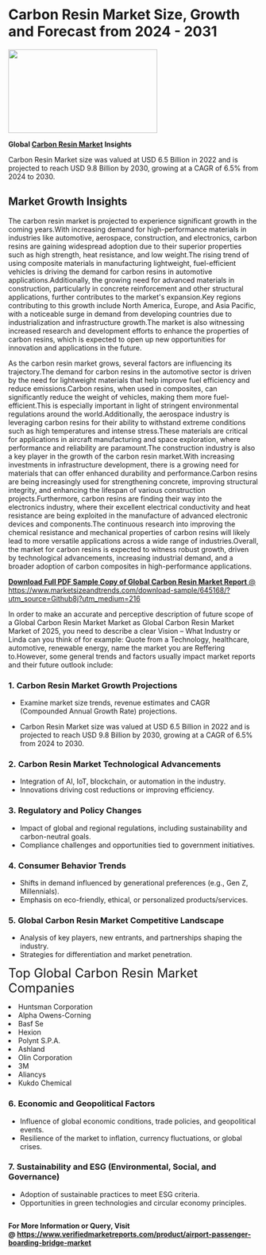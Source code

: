 <H1>Carbon Resin Market Size, Growth and Forecast from 2024 - 2031</H1><img class="aligncenter size-medium wp-image-584254" src="https://thirdeyenews.in/wp-content/uploads/2024/09/Global-Market-Research-300x168.jpeg" alt="" width="300" height="168" /><p><strong>Global&nbsp;<a href="https://www.marketsizeandtrends.com/download-sample/645168/?utm_source=Github8j?utm_medium=216">Carbon Resin Market</a> Insights</strong></p><p>Carbon Resin Market size was valued at USD 6.5 Billion in 2022 and is projected to reach USD 9.8 Billion by 2030, growing at a CAGR of 6.5% from 2024 to 2030.</p><p><h2>Market Growth Insights</h2> <p>The carbon resin market is projected to experience significant growth in the coming years.With increasing demand for high-performance materials in industries like automotive, aerospace, construction, and electronics, carbon resins are gaining widespread adoption due to their superior properties such as high strength, heat resistance, and low weight.The rising trend of using composite materials in manufacturing lightweight, fuel-efficient vehicles is driving the demand for carbon resins in automotive applications.Additionally, the growing need for advanced materials in construction, particularly in concrete reinforcement and other structural applications, further contributes to the market's expansion.Key regions contributing to this growth include North America, Europe, and Asia Pacific, with a noticeable surge in demand from developing countries due to industrialization and infrastructure growth.The market is also witnessing increased research and development efforts to enhance the properties of carbon resins, which is expected to open up new opportunities for innovation and applications in the future.</p> <p><a href="#"></a></p> <p>As the carbon resin market grows, several factors are influencing its trajectory.The demand for carbon resins in the automotive sector is driven by the need for lightweight materials that help improve fuel efficiency and reduce emissions.Carbon resins, when used in composites, can significantly reduce the weight of vehicles, making them more fuel-efficient.This is especially important in light of stringent environmental regulations around the world.Additionally, the aerospace industry is leveraging carbon resins for their ability to withstand extreme conditions such as high temperatures and intense stress.These materials are critical for applications in aircraft manufacturing and space exploration, where performance and reliability are paramount.The construction industry is also a key player in the growth of the carbon resin market.With increasing investments in infrastructure development, there is a growing need for materials that can offer enhanced durability and performance.Carbon resins are being increasingly used for strengthening concrete, improving structural integrity, and enhancing the lifespan of various construction projects.Furthermore, carbon resins are finding their way into the electronics industry, where their excellent electrical conductivity and heat resistance are being exploited in the manufacture of advanced electronic devices and components.The continuous research into improving the chemical resistance and mechanical properties of carbon resins will likely lead to more versatile applications across a wide range of industries.Overall, the market for carbon resins is expected to witness robust growth, driven by technological advancements, increasing industrial demand, and a broader adoption of carbon composites in high-performance applications.</p> <p><a href="#"></p><p><span class=""><strong>Download Full PDF Sample Copy of Global Carbon Resin Market Report</strong> @ <a href="https://www.marketsizeandtrends.com/download-sample/645168/?utm_source=Github8j?utm_medium=216" target="_blank">https://www.marketsizeandtrends.com/download-sample/645168/?utm_source=Github8j?utm_medium=216</a></span></p><p>In order to make an accurate and perceptive description of future scope of a Global&nbsp;Carbon Resin Market Market as Global&nbsp;Carbon Resin Market Market of 2025, you need to describe a clear Vision &ndash; What Industry or Linda can you think of for example: Quote from a Technology, healthcare, automotive, renewable energy, name the market you are Reffering to.However, some general trends and factors usually impact market reports and their future outlook include:</p><h3>1.&nbsp;<strong>Carbon Resin Market Growth Projections</strong></h3><ul><li>Examine market size trends, revenue estimates and CAGR (Compounded Annual Growth Rate) projections.</li><li><p>Carbon Resin Market size was valued at USD 6.5 Billion in 2022 and is projected to reach USD 9.8 Billion by 2030, growing at a CAGR of 6.5% from 2024 to 2030.</p></li></ul><h3>2.&nbsp;<strong>Carbon Resin Market Technological Advancements</strong></h3><ul><li>Integration of AI, IoT, blockchain, or automation in the industry.</li><li>Innovations driving cost reductions or improving efficiency.</li></ul><h3>3.&nbsp;<strong>Regulatory and Policy Changes</strong></h3><ul><li>Impact of global and regional regulations, including sustainability and carbon-neutral goals.</li><li>Compliance challenges and opportunities tied to government initiatives.</li></ul><h3>4.&nbsp;<strong>Consumer Behavior Trends</strong></h3><ul><li>Shifts in demand influenced by generational preferences (e.g., Gen Z, Millennials).</li><li>Emphasis on eco-friendly, ethical, or personalized products/services.</li></ul><h3>5.&nbsp;<strong>Global Carbon Resin Market Competitive Landscape</strong></h3><ul><li>Analysis of key players, new entrants, and partnerships shaping the industry.</li><li>Strategies for differentiation and market penetration.</li></ul><p data-pm-slice="1 1 []"><span style="color: inherit; font-family: inherit; font-size: 25px;">Top Global Carbon Resin Market Companies</span></p><div class="" data-test-id=""><p><li> Huntsman Corporation</li><li> Alpha Owens-Corning</li><li> Basf Se</li><li> Hexion</li><li> Polynt S.P.A.</li><li> Ashland</li><li> Olin Corporation</li><li> 3M</li><li> Aliancys</li><li> Kukdo Chemical</li></p></div><h3>6.&nbsp;<strong>Economic and Geopolitical Factors</strong></h3><ul><li>Influence of global economic conditions, trade policies, and geopolitical events.</li><li>Resilience of the market to inflation, currency fluctuations, or global crises.</li></ul><h3>7.&nbsp;<strong>Sustainability and ESG (Environmental, Social, and Governance)</strong></h3><ul><li>Adoption of sustainable practices to meet ESG criteria.</li><li>Opportunities in green technologies and circular economy principles.</li></ul><h2><strong style="font-size: 14px;">For More Information or Query, Visit @&nbsp;</strong><a style="background-color: #ffffff; font-size: 14px;" href="https://www.marketsizeandtrends.com/report/carbon-resin-market/" target="_blank">https://www.verifiedmarketreports.com/product/airport-passenger-boarding-bridge-market</a></h2>